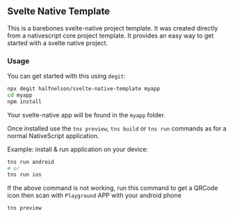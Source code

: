 ## Svelte Native Template

This is a barebones svelte-native project template. It was created directly from a nativescript core project template. It provides an easy way to get started with a svelte native project.

### Usage

You can get started with this using `degit`:

```bash
npx degit halfnelson/svelte-native-template myapp
cd myapp
npm install
```

Your svelte-native app will be found in the `myapp` folder.

Once installed use the `tns preview`, `tns build` or `tns run` commands as for a normal NativeScript application.

Example: install & run application on your device:

```bash
tns run android
# or
tns run ios
```

If the above command is not working, run this command to get a QRCode icon then scan with `Playground` APP with your android phone
```
tns preview
```